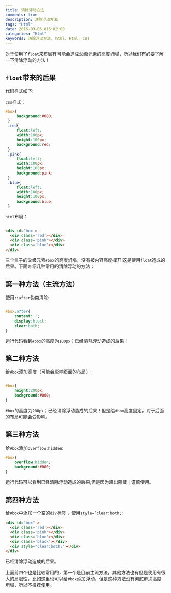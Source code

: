 ```yaml
---
title: 清除浮动方法
comments: true
description: 清除浮动方法
tags: "Html"
date: 2016-03-05 016:02:00
categories: "Html"
keywords: 清除浮动方法, html, Html, css 
---
```


对于使用了`float`来布局有可能会造成父级元素的高度坍塌，所以我们有必要了解一下清除浮动的方法！

## `float`带来的后果

代码样式如下:

`css`样式：

```css
#box{
     background:#000;
 }
 .red{
     float:left;
     width:100px;
     height:100px;
     background:red;
 }
 .pink{
     float:left;
     width:100px;
     height:100px;
     background:pink;
 }
 .blue{
     float:left;
     width:100px;
     height:100px;
     background:blue;
 }
```

`html`布局：

```html

<div id='box'>
  <div class='red'></div>
  <div class='pink'></div>
  <div class='blue'></div>
</div>
```

三个盒子的父级元素`#box`的高度坍塌，没有被内容高度撑开!这是使用`float`造成的后果。下面介绍几种常用的清除浮动的方法：

## 第一种方法（主流方法）

使用`::after`伪类清除:

```css

#box:after{
    content:'';
    display:block;
    clear:both;
}
```
运行代码看到`#box`的高度为`100px`；已经清除浮动造成的后果！

## 第二种方法

给`#box`添加高度（可能会影响页面的布局）:

```css

#box{
    height:200px;
    background:#000;
}
```

`#box`的高度为`200px`；已经清除浮动造成的后果！但是给`#box`高度固定，对于后面的布局可能会受影响。

## 第三种方法

给`#box`添加`overflow:hidden`:

```css
#box{
    overflow:hidden;
    background:#000;
}
```

运行代码可以看到已经清除浮动造成的后果,但是因为超出隐藏！谨慎使用。

## 第四种方法

给`#box`中添加一个空的`div`标签 ，使用`style=’clear:both;`:

```html
<div id="box" >
  <div class='red'></div>
  <div class='pink'></div>
  <div class='blue'></div>
  <div class='black'></div>
  <div style="clear:both;"></div>
</div>
```

已经清除浮动造成的后果。

上面前四个也是比较常用的，第一个是目前主流方法，其他方法也有但是使用有很大的局限性，比如这里也可以给`#box`添加浮动，但是这种方法没有彻底解决高度坍塌，所以不推荐使用。